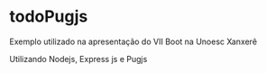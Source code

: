 # todoPugjs
Exemplo utilizado na apresentação do VII Boot na Unoesc Xanxerê

Utilizando Nodejs, Express js e Pugjs
